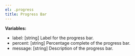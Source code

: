 ```yaml
---
el: .progress
title: Progress Bar
---
```


__Variables:__
* label: [string] Label for the progress bar.
* percent: [string] Percentage complete of the progress bar.
* message: [string] Description of the progress bar.
